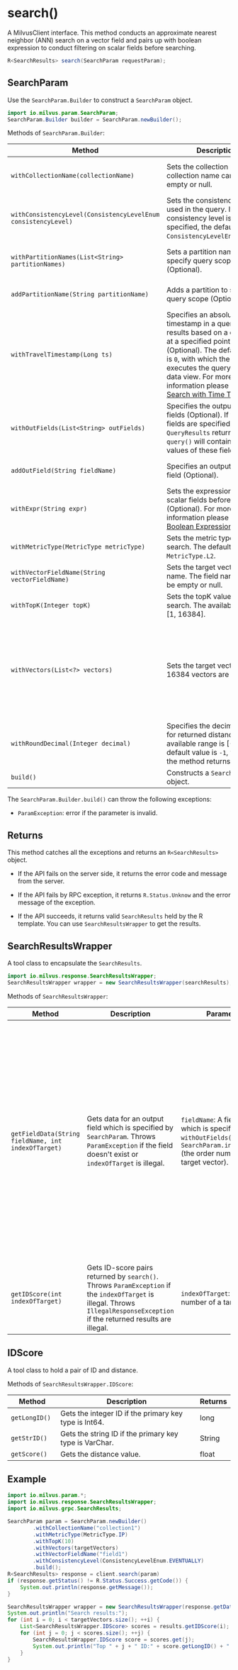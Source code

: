 # search()

A MilvusClient interface. This method conducts an approximate nearest neighbor (ANN) search on a vector field and pairs up with boolean expression to conduct filtering on scalar fields before searching.

```Java
R<SearchResults> search(SearchParam requestParam);
```

## SearchParam

Use the `SearchParam.Builder` to construct a `SearchParam` object.

```Java
import io.milvus.param.SearchParam;
SearchParam.Builder builder = SearchParam.newBuilder();
```

Methods of `SearchParam.Builder`:

| Method                                                       | Description                                                  | Parameters                                                   |
| ------------------------------------------------------------ | ------------------------------------------------------------ | ------------------------------------------------------------ |
| `withCollectionName(collectionName)`                         | Sets the collection name. The collection name cannot be empty or null. | `collectionName`: The name of the collection to query.                |
| `withConsistencyLevel(ConsistencyLevelEnum consistencyLevel)` | Sets the consistency level used in the query. If the consistency level is not specified, the default level is `ConsistencyLevelEnum.STRONG`. | `consistencyLevel`: The [consistency level](../Misc/ConsistencyLevelEnum.md) used in the query. |
| `withPartitionNames(List<String> partitionNames)`            | Sets a partition name list to specify query scope (Optional). | `partitionNames`: The name list of the partitions to query.  |
| `addPartitionName(String partitionName)`                     | Adds a partition to specify query scope (Optional).          | `partitionName`: The name of the partition to query.        |
| `withTravelTimestamp(Long ts)`                               | Specifies an absolute timestamp in a query to get results based on a data view at a specified point in time (Optional). The default value is `0`, with which the server executes the query on a full data view. For more information please refer to [Search with Time Travel](https://milvus.io/docs/v2.1.x/timetravel.md). | `ts`: An absolute timestamp value.                       |
| `withOutFields(List<String> outFields)`                      | Specifies the output scalar fields (Optional). If the output fields are specified, the `QueryResults` returned by `query()` will contains the values of these fields. | `outFields`: The name list of output fields.                 |
| `addOutField(String fieldName)`                              | Specifies an output scalar field (Optional).                 | `fieldName`: The name of an output field .                   |
| `withExpr(String expr)`                                      | Sets the expression to filter scalar fields before searching (Optional). For more information please refer to [Boolean Expression Rules](https://milvus.io/docs/v2.1.x/boolean.md). | `expr`: The expression used to filter scalar fields.             |
| `withMetricType(MetricType metricType)`                      | Sets the metric type of ANN search. The default value is `MetricType.L2`. | `metricType`: The [metric type](../Misc/MetricType.md).                                   |
| `withVectorFieldName(String vectorFieldName)`                | Sets the target vector field by name. The field name cannot be empty or null. | `vectorFieldName`: A vector field name.                      |
| `withTopK(Integer topK)`                                     | Sets the topK value of ANN search. The available range is [1, 16384]. | `topK`: The topK value.                                          |
| `withVectors(List<?> vectors)`                               | Sets the target vectors. Up to 16384 vectors are allowed.    | `vectors`:  <li> If target field type is float vector, `List< List<Float>>` is required.</li> <li>If target field type is binary vector, `List<ByteBuffer>` is required.</li> |
| `withRoundDecimal(Integer decimal)`                          | Specifies the decimal place for returned distance. The available range is [-1, 6]. The default value is `-1`, with which the method returns all digits. | `decimal`: The number of digits reserved after the decimal point. |
| `build()`                                                    | Constructs a `SearchParam` object.                           | N/A                                                          |

The `SearchParam.Builder.build()` can throw the following exceptions:

- `ParamException`: error if the parameter is invalid.

## Returns

This method catches all the exceptions and returns an `R<SearchResults>` object.

- If the API fails on the server side, it returns the error code and message from the server.

- If the API fails by RPC exception, it returns `R.Status.Unknow` and the error message of the exception.

- If the API succeeds, it returns valid `SearchResults` held by the R template. You can use `SearchResultsWrapper` to get the results.

## SearchResultsWrapper

A tool class to encapsulate the `SearchResults`. 

```Java
import io.milvus.response.SearchResultsWrapper;
SearchResultsWrapper wrapper = new SearchResultsWrapper(searchResults);
```

Methods of `SearchResultsWrapper`:

| Method                                          | Description                                              | Parameters                                               | Returns                                                      |
| --------------------------------------------------- | ------------------------------------------------------------ | ------------------------------------------------------------ | ------------------------------------------------------------ |
| `getFieldData(String fieldName, int indexOfTarget)` | Gets data for an output field which is specified by `SearchParam`. Throws `ParamException` if the field doesn't exist or `indexOfTarget` is illegal. | `fieldName`: A field name which is specified by the `withOutFields()` of `SearchParam.indexOfTarget` (the order number of a target vector). | <li>Returns `List<List<Float>>` for float vector field.</li> <li>Returns `List<ByteBuffer>` for binary vector field.</li> <li>Returns `List<Long>` for int64 field.</li> <li>Returns `List<Integer>` for int32/int16/int8 field.</li> <li>Returns `List<Boolean>` for boolean field.</li> <li>Returns `List<Float>` for float field.</li> <li>Returns `List<Double>` for double field.</li> <li>Returns `List<String>` for VARCHAR field.</li> |
| `getIDScore(int indexOfTarget)`                     | Gets ID-score pairs returned by `search()`. Throws `ParamException` if the `indexOfTarget` is illegal. Throws `IllegalResponseException` if the returned results are illegal. | `indexOfTarget`: Order number of a target vector.            | `List<IDScore>`                                              |

## IDScore

A tool class to hold a pair of ID and distance.

Methods of `SearchResultsWrapper.IDScore`:

| Method     |Description                                    | Returns |
| -------------- | -------------------------------------------------- | ----------- |
| `getLongID() ` | Gets the integer ID if the primary key type is Int64.  | long        |
| `getStrID()`   | Gets the string ID if the primary key type is VarChar. | String      |
| `getScore()`   | Gets the distance value.                               | float       |

## Example

```Java
import io.milvus.param.*;
import io.milvus.response.SearchResultsWrapper;
import io.milvus.grpc.SearchResults;

SearchParam param = SearchParam.newBuilder()
        .withCollectionName("collection1")
        .withMetricType(MetricType.IP)
        .withTopK(10)
        .withVectors(targetVectors)
        .withVectorFieldName("field1")
        .withConsistencyLevel(ConsistencyLevelEnum.EVENTUALLY)
        .build();
R<SearchResults> response = client.search(param)
if (response.getStatus() != R.Status.Success.getCode()) {
    System.out.println(response.getMessage());
}

SearchResultsWrapper wrapper = new SearchResultsWrapper(response.getData());
System.out.println("Search results:");
for (int i = 0; i < targetVectors.size(); ++i) {
    List<SearchResultsWrapper.IDScore> scores = results.getIDScore(i);
    for (int j = 0; j < scores.size(); ++j) {
        SearchResultsWrapper.IDScore score = scores.get(j);
        System.out.println("Top " + j + " ID:" + score.getLongID() + " Distance:" + score.getScore());
    }
}
```

